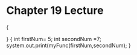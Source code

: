 # Chapter 19 Lecture

{

}
{
    int firstNum= 5;
    int secondNum =7;
system.out.print(myFunc(firstNum,secondNum);
}